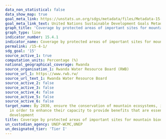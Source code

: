 ```yaml
---
data_non_statistical: false
data_show_map: true
goal_meta_link: https://unstats.un.org/sdgs/metadata/files/Metadata-15-04-01.pdf
goal_meta_link_text: United Nations Sustainable Development Goals Metadata (pdf 456kB)
graph_title: 'Coverage by protected areas of important sites for mountain biodiversity'
graph_type: line
indicator_number: 15.4.1
indicator_name: Coverage by protected areas of important sites for mountain biodiversity
permalink: /15-4-1/
sdg_goal: '15'
source_active_1: true
computation_units: Percentage (%)
national_geographical_coverage: Rwanda
source_organisation_1: Rwanda Water Resource Board (RWB)
source_url_1: https://www.rwb.rw/
source_url_text_1: Rwanda Water Resource Board
source_active_2: false
source_active_3: false
source_active_4: false
source_active_5: false
source_active_6: false
target_name: By 2030, ensure the conservation of mountain ecosystems, including their biodiversity,
  in order to enhance their capacity to provide benefits that are essential for sustainable
  development
title: Coverage by protected areas of important sites for mountain biodiversity
un_custodian_agency: UNEP-WCMC,UNEP
un_designated_tier: 'Tier I'
---
```

